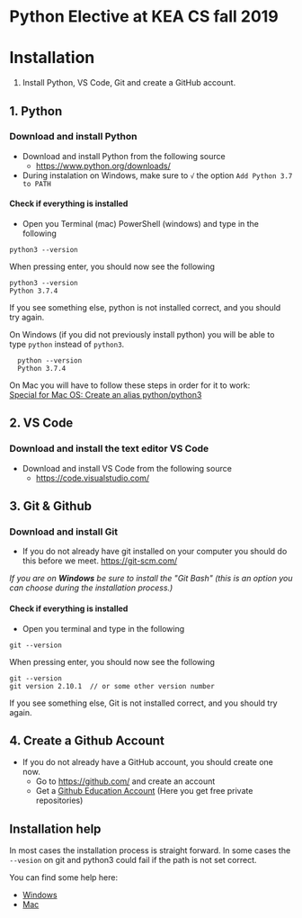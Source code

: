 # Python Elective at KEA CS fall 2019

# Installation
1. Install Python, VS Code, Git and create a GitHub account.

## 1. Python
### Download and install Python
* Download and install Python from the following source 
    * https://www.python.org/downloads/
* During instalation on Windows, make sure to ``` √ ``` the option ``` Add Python 3.7 to PATH ```  
#### Check if everything is installed
* Open you Terminal (mac) PowerShell (windows) and type in the following

````
python3 --version
````

When pressing enter, you should now see the following

````
python3 --version
Python 3.7.4
````
If you see something else, python is not installed correct, and you should try again.  

On Windows (if you did not previously install python) you will be able to type ``` python ``` instead of ``` python3 ```.

````
  python --version
  Python 3.7.4
````
On Mac you will have to follow these steps in order for it to work:    
[Special for Mac OS: Create an alias python/python3](mac_alias.md)  


## 2. VS Code
### Download and install the text editor VS Code
* Download and install VS Code from the following source 
    * https://code.visualstudio.com/


## 3. Git & Github
### Download and install Git
* If you do not already have git installed on your computer you should do this before we meet. https://git-scm.com/ 

_If you are on **Windows** be sure to install the "Git Bash" (this is an option you can choose during the installation process.)_

#### Check if everything is installed
* Open you terminal and type in the following


````
git --version
````
When pressing enter, you should now see the following

````
git --version
git version 2.10.1  // or some other version number
````

If you see something else, Git is not installed correct, and you should try again.


## 4. Create a Github Account
* If you do not already have a GitHub account, you should create one now. 
    * Go to https://github.com/ and create an account 
    * Get a [Github Education Account](https://education.github.com/) (Here you get free private repositories)

## Installation help
In most cases the installation process is straight forward. In some cases the ``` --vesion ``` on git and python3 could fail if the path is not set correct. 

You can find some help here:

* [Windows](https://www.architectryan.com/2018/03/17/add-to-the-path-on-windows-10/)
* [Mac](http://osxdaily.com/2014/08/14/add-new-path-to-path-command-line/)


